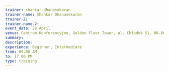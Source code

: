 ```yaml
---
trainer: shankar-dhanasekaran
trainer-name: Shankar Dhanasekaran
trainer-2:
trainer-name-2:
event_date: 28 April
venue: Centrum Konferencyjne, Golden Floor Tower, ul. Chłodna 51, 00-867 Warszawa
summary:
description:
experience: Beginner, Intermediate
from: 09.00 AM
to: 17.00 PM
type: training
---
```

